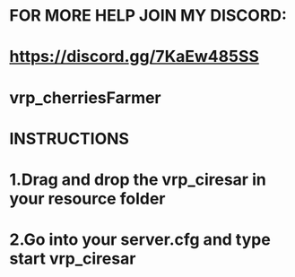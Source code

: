 # FOR MORE HELP JOIN MY DISCORD:
# https://discord.gg/7KaEw485SS
# vrp_cherriesFarmer
# INSTRUCTIONS
# 1.Drag and drop the vrp_ciresar in your resource folder
# 2.Go into your server.cfg and type start vrp_ciresar
